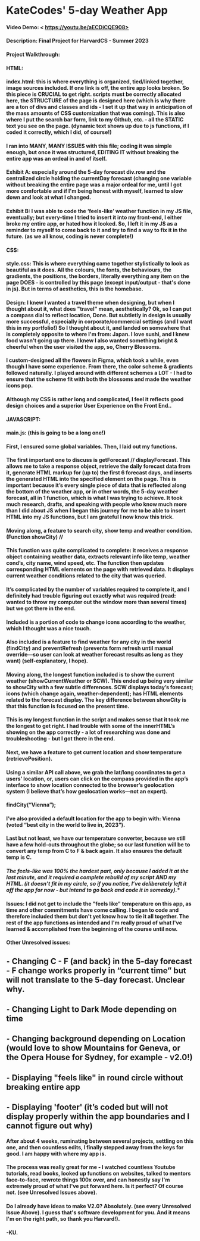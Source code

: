 # KateCodes' 5-day Weather App
#### Video Demo: < https://youtu.be/aECDiCQE908>
#### Description: Final Project for HarvardCS - Summer 2023

#### Project Walkthrough:

#### HTML:
#### index.html: this is where everything is organized, tied/linked together, image sources included. If one link is off, the entire app looks broken. So this piece is CRUCIAL to get right. scripts must be correctly allocated here, the STRUCTURE of the page is designed here (which is why there are a ton of divs and classes and ids - I set it up that way in anticipation of the mass amounts of CSS customization that was coming). This is also where I put the search bar form, link to my Github, etc. -  all the STATIC text you see on the page. (dynamic text shows up due to js functions, if I coded it correctly, which I did, of course!)

#### I ran into MANY, MANY ISSUES with this file; coding it was simple enough, but once it was structured, EDITING IT without breaking the entire app was an ordeal in and of itself.

#### Exhibit A: especially around the 5-day forecast div.row and the centralized circle holding the currentDay forecast (changing one variable without breaking the entire page was a major ordeal for me, until I got more comfortable and if I'm being honest with myself, learned to slow down and look at what I changed.

#### Exhibit B: I was able to code the ‘feels-like’ weather function in my JS file, eventually; but every-time I tried to insert it into my front-end, I either broke my entire app, or hated how it looked. So, I left it in my JS as a reminder to myself to come back to it and try to find a way to fix it in the future. (as we all know, coding is never complete!)


#### CSS:
#### style.css: This is where everything came together stylistically to look as beautiful as it does. All the colours, the fonts, the behaviours, the gradients, the positions, the borders, literally everything any item on the page DOES - is controlled by this page (except input/output - that's done in js). But in terms of aesthetics, this is the homebase.

#### Design: I knew I wanted a travel theme when designing, but when I thought about it, what does "travel" mean, aesthetically? Ok, so I can put a compass dial to reflect location, Done. But subtletly in design is usually more successful, especially in corporate/commercial settings (and I want this in my portfolio!) So I thought about it, and landed on somewhere that is completely opposite to where I'm from: Japan. I love sushi, and I knew food wasn't going up there. I knew I also wanted something bright & cheerful when the user visited the app, so, Cherry Blossoms.

#### I custom-designed all the flowers in Figma, which took a while, even though I have some experience. From there, the color scheme & gradients followed naturally. I played around with different schemes a LOT - I had to ensure that the scheme fit with both the blossoms and made the weather icons pop.

#### Although my CSS is rather long and complicated, I feel it reflects good design choices and a superior User Experience on the Front End..


#### JAVASCRIPT:
#### main.js: (this is going to be a long one!)

#### First, I ensured some global variables. Then, I laid out my functions.

#### The first important one to discuss is getForecast // displayForecast. This allows me to take a response object, retrieve the daily forecast data from it, generate HTML markup for (up to) the first 6 forecast days, and inserts the generated HTML into the specified element on the page. This is important because it’s every single piece of data that is reflected along the bottom of the weather app, or in other words, the 5-day weather forecast, all in 1 function, which is what I was trying to achieve. It took much research, drafts, and speaking with people who know much more than I did about JS when I began this journey for me to be able to insert HTML into my JS functions, but I am grateful I now know this trick.

#### Moving along, a feature to search city, show temp and weather condition. (Function showCity) //
#### This function was quite complicated to complete: it receives a response object containing weather data, extracts relevant info like temp, weather cond’s, city name, wind speed, etc. The function then updates corresponding HTML elements on the page with retrieved data. It displays current weather conditions related to the city that was queried.

#### It’s complicated by the number of variables required to complete it, and I definitely had trouble figuring out exactly what was required (read: wanted to throw my computer out the window more than several times) but we got there in the end.
#### Included is a portion of code to change icons according to the weather, which I thought was a nice touch.

#### Also included is a feature to find weather for any city in the world (findCity) and preventRefresh (prevents form refresh until manual override—so user can look at weather forecast results as long as they want) (self-explanatory, I hope).

#### Moving along, the longest function included is to show the current weather (showCurrentWeather or SCW). This ended up being very similar to showCity with a few subtle differences. SCW displays today’s forecast; icons (which change again, weather-dependent); has HTML elements related to the forecast display. The key difference between showCity is that this function is focused on the present time.

#### This is my longest function in the script and makes sense that it took me the longest to get right. I had trouble with some of the innerHTML’s showing on the app correctly - a lot of researching was done and troubleshooting - but I got there in the end.

#### Next, we have a feature to get current location and show temperature (retrievePosition).
#### Using a similar API call above, we grab the lat/long coordinates to get a users’ location, or, users can click on the compass provided in the app’s interface to show location connected to the browser’s geolocation system (I believe that’s how geolocation works—not an expert).

#### findCity(“Vienna”);
#### I’ve also provided a default location for the app to begin with: Vienna (voted “best city in the world to live in, 2023”).

#### Last but not least, we have our temperature converter, because we still have a few hold-outs throughout the globe; so our last function will be to convert any temp from C to F & back again. It also ensures the default temp is C.

#### *The feels-like was 100% the hardest part, only because I added it at the last minute, and it required a complete rebuild of my script AND my HTML. (it doesn’t fit in my circle, so if you notice, I’ve deliberately left it off the app for now - but intend to go back and code it in someday).**


#### Issues: I did not get to include the "feels like" temperature on this app, as time and other commitments have come calling. I began to code and therefore included them but don't yet know how to tie it all together. The rest of the app functions as intended and I'm really proud of what I've learned & accomplished from the beginning of the course until now.

#### Other Unresolved issues:
## ⁃	Changing C - F (and back) in the 5-day forecast - F change works properly in “current time” but will not translate to the 5-day forecast. Unclear why.
## ⁃	Changing Light to Dark Mode depending on time
## ⁃	Changing background depending on Location (would love to show Mountains for Geneva, or the Opera House for Sydney, for example - v2.0!)
## ⁃	Displaying "feels like" in round circle without breaking entire app
## ⁃	Displaying 'footer' (it’s coded but will not display properly within the app boundaries and I cannot figure out why)

#### After about 4 weeks, ruminating between several projects, settling on this one, and then countless edits, I finally stepped away from the keys for good. I am happy with where my app is.

#### The process was really great for me - I watched countless Youtube tutorials, read books, looked up functions on websites, talked to mentors face-to-face, rewrote things 100x over, and can honestly say I'm extremely proud of what I've put forward here. Is it perfect? Of course not. (see Unresolved Issues above).

#### Do I already have ideas to make V2.0? Absolutely. (see every Unresolved Issue Above). I guess that's software development for you. And it means I'm on the right path, so thank you Harvard!).


#### -KU.
